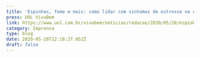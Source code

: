 ```yaml
---
title: 'Espinhas, fome e mais: como lidar com sintomas de estresse na quarentena'
press: UOL VivaBem
link: https://www.uol.com.br/vivabem/noticias/redacao/2020/05/28/espinhas-fome-e-mais-como-lidar-com-sintomas-de-estresse-na-quarentena.htm?next=0001H240U48N
category: Imprensa
type: blog
date: 2020-05-28T12:18:27.052Z
draft: false
---
```

